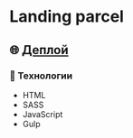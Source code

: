 # Landing parcel

## :globe_with_meridians: [Деплой](https://parcel-ivory.vercel.app/)

### :hammer: Технологии

-   HTML
-   SASS
-   JavaScript
-   Gulp
